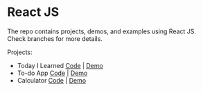 # React JS
The repo contains projects, demos, and examples using React JS.  
Check branches for more details.

Projects:
- Today I Learned [Code](https://github.com/locateganesh/react/tree/today-i-learned-local) | [Demo](https://facts-react-app.netlify.app/)
- To-do App [Code](https://github.com/locateganesh/react/tree/to-do-app) | [Demo](https://react-to-do-984.netlify.app/)
- Calculator [Code](https://github.com/locateganesh/react/tree/calculator-using-useReducer) | [Demo](https://react-calculator-987.netlify.app/)
